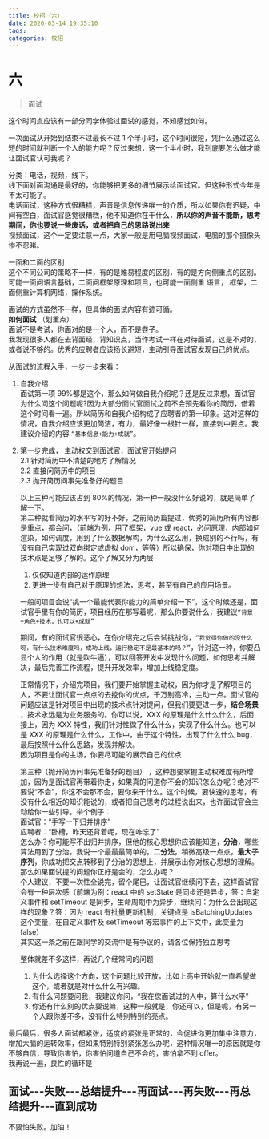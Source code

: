 ```yaml
---
title: 校招（六）
date: 2020-03-14 19:35:10
tags:
categories: 校招
---
```


# 六

> 面试

这个时间点应该有一部分同学体验过面试的感觉，不知感觉如何。

一次面试从开始到结束不过最长不过 1 个半小时，这个时间很短，凭什么通过这么短的时间就判断一个人的能力呢？反过来想，这一个半小时，我到底要怎么做才能让面试官认可我呢？

分类：电话，视频，线下。  
线下面对面沟通是最好的，你能够把更多的细节展示给面试官。但这种形式今年是不太可能了。  
电话面试，这种方式很糟糕，声音是信息传递唯一的介质，所以如果你有迟疑，中间有空白，面试官感觉很糟糕，他不知道你在干什么，**所以你的声音不能断，思考期间，你也要说一些废话，或者把自己的思路说出来**  
视频面试，这个一定要注意一点，大家一般是用电脑视频面试，电脑的那个摄像头惨不忍睹。

一面和二面的区别  
这个不同公司的策略不一样，有的是难易程度的区别，有的是方向侧重点的区别。可能一面问语言基础，二面问框架原理和项目，也可能一面侧重 语言， 框架，二面侧重计算机网络，操作系统。

面试的方式虽然不一样，但具体的面试内容有迹可循。  
**如何面试** （划重点）  
面试不是考试，你面对的是一个人，而不是卷子。  
我发现很多人都在去背面经，背知识点，当作考试一样在对待面试，这是不对的，或者说不够的。优秀的应聘者应该扬长避短，主动引导面试官发现自己的优点。

从面试的流程入手，一步一步来看：

1. 自我介绍  
   面试第一项 99%都是这个，那么如何做自我介绍呢？还是反过来想，面试官为什么问这个问题呢?因为大部分面试官面试之前不会预先看你的简历，借着这个时间看一遍。所以简历和自我介绍构成了应聘者的第一印象。这对这样的情况，自我介绍应该更加简洁，有力，最好像一根针一样，直接刺中要点。我建议介绍的内容 `“基本信息+能力+成就”`。
2. 第一步完成， 主动权交到面试官，面试官开始提问  
   2.1 针对简历中不清楚的地方了解情况  
   2.2 直接问简历中的项目  
   2.3 抛开简历问事先准备好的题目

   以上三种可能应该占到 80%的情况，第一种一般没什么好说的，就是简单了解一下。  
   第二种就看简历的水平写的好不好，之前简历篇提过，优秀的简历所有内容都是重点，都会问，（前端为例，用了框架，vue 或 react，必问原理，内部如何渲染，如何调度，用到了什么数据解构，为什么这么用，换成别的不行吗，有没有自己实现过双向绑定或虚拟 dom，等等）所以确保，你对项目中出现的技术点是足够了解的。这个了解又分为两层

   1. 仅仅知道内部的运作原理
   2. 更进一步有自己对于原理的想法，思考，甚至有自己的应用场景。

   一般问项目会说“挑一个最能代表你能力的简单介绍一下”，这个时候还是，面试官手里有你的简历，项目经历在那写着呢，那么你要说什么，我建议`“背景+角色+技术，也可以+成就”`

   期间，有的面试官很恶心，在你介绍完之后尝试挑战你，`“我觉得你做的没什么呀，有什么技术难度吗，成功上线，运行稳定不是最基本的吗？”`，针对这一种，你要凸显个人的作用（就是吹牛逼），可以回答开发中发现什么问题，如何思考并解决，最后完善工作流程，提升开发效率，增加上线稳定度。

   正常情况下，介绍完项目，我们要开始掌握主动权，因为你才是了解项目的人，不要让面试官一点点的去挖你的优点，千万别高冷，主动一点。面试官的问题应该是针对项目中出现的技术点针对提问，但我们要更进一步，**结合场景** ，技术永远是为业务服务的。你可以说，XXX 的原理是什么什么什么，后面接上，因为 XXX 特性，我们针对性做了什么什么，实现了什么什么。也可以是 XXX 的原理是什么什么，工作中，由于这个特性，出现了什么什么 bug，最后按照什么什么思路，发现并解决。  
   因为项目是你的主场，你要尽可能的展示自己的优点

   第三种（抛开简历问事先准备好的题目） ，这种想要掌握主动权难度有所增加，因为是面试官再带着你走，如果真的问道你不会的知识怎么办呢？绝对不要说“不会”，你这不会那不会，要你来干什么。这个时候，要快速的思考，有没有什么相近的知识能说的，或者把自己思考的过程说出来，也许面试官会主动给你一些引导。举个例子：  
   面试官：“手写一下归并排序”  
   应聘者：“卧槽，昨天还背着呢，现在咋忘了”  
   怎么办？你可能写不出归并排序，但他的核心思想你应该能知道，**分治**，哪些算法用到了分治，我说一个最最最简单的，**二分法**，稍微高级一点点，**最大子序列**，你成功把交点转移到了分治的思想上，并展示出你对核心思想的理解。  
   那么如果面试提的问题你正好是会的，怎么办呢？  
   个人建议，不要一次性全说完，留个尾巴，让面试官继续问下去，这样面试官会有一种层次感（前端为例：react 中的 setState 是同步还是异步，答：自定义事件和 setTimeout 是同步，生命周期中为异步，继续问：为什么会出现这样的现象？答：因为 react 有批量更新机制，关键点是 isBatchingUpdates 这个变量，在自定义事件及 setTimeout 等宏事件的上下文中，此变量为 false）  
   其实这一条之前在跟同学的交流中是有争议的，请各位保持独立思考

   整体就差不多这样，再说几个经常问的问题

   1. 为什么选择这个方向，这个问题比较开放，比如上高中开始就一直希望做这个，或者就是对什么什么有兴趣。
   2. 有什么问题要问我，我建议你问，“我在您面试过的人中，算什么水平”
   3. 你还有什么别的优点要说嘛，这种一般就是，你还可以，但是呢，有另一个人跟你差不多，没有什么特别特别的亮点。

最后最后，很多人面试都紧张，适度的紧张是正常的，会促进你更加集中注意力，增加大脑的运转效率，但如果特别特别紧张怎么办呢，这种情况唯一的原因就是你不够自信，导致你害怕，你害怕问道自己不会的，害怕拿不到 offer。  
我再说一遍，良性的循环是

## 面试---失败---总结提升---再面试---再失败---再总结提升---直到成功

不要怕失败。加油！
